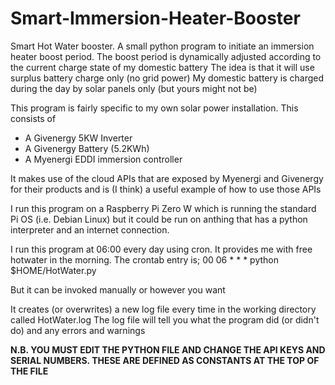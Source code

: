# Smart-Immersion-Heater-Booster
Smart Hot Water booster.
A small python program to initiate an immersion heater boost period.
The boost period is dynamically adjusted according to the current charge state of my  domestic battery
The idea is that it will use surplus battery charge only (no grid power)
My domestic battery is charged during the day by solar panels only (but yours might not be)

This program is fairly specific to my own solar power installation. This consists of
* A Givenergy 5KW Inverter
* A Givenergy Battery (5.2KWh)
* A Myenergi EDDI immersion controller

It makes use of the cloud APIs that are exposed by Myenergi and Givenergy for their products and
is (I think) a useful example of how to use those APIs

I run this program on a Raspberry Pi Zero W which is running the standard Pi OS (i.e. Debian Linux)
but it could be run on anthing that has a python interpreter and an internet connection.

I run this program at 06:00 every day using cron. It provides me with free hotwater in the morning.
The crontab entry is;
00 06 * * * python $HOME/HotWater.py

But it can be invoked manually or however you want

It creates (or overwrites) a new log file every time in the working directory called HotWater.log
The log file will tell you what the program did (or didn't do) and any errors and warnings

**N.B. YOU MUST EDIT THE PYTHON FILE AND CHANGE THE API KEYS AND SERIAL NUMBERS.
THESE ARE DEFINED AS CONSTANTS AT THE TOP OF THE FILE**

